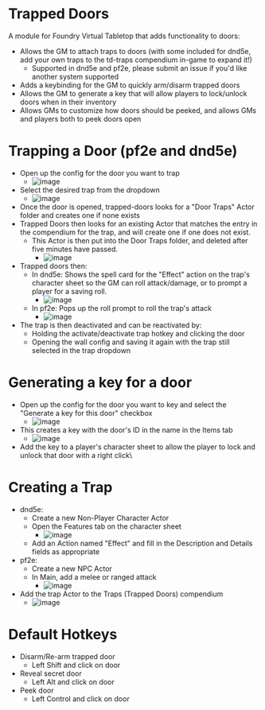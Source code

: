 # Trapped Doors
A module for Foundry Virtual Tabletop that adds functionality to doors:
  * Allows the GM to attach traps to doors (with some included for dnd5e, add your own traps to the td-traps compendium in-game to expand it!)
    * Supported in dnd5e and pf2e, please submit an issue if you'd like another system supported
  * Adds a keybinding for the GM to quickly arm/disarm trapped doors
  * Allows the GM to generate a key that will allow players to lock/unlock doors when in their inventory
  * Allows GMs to customize how doors should be peeked, and allows GMs and players both to peek doors open
  
# Trapping a Door (pf2e and dnd5e)
  * Open up the config for the door you want to trap
    * ![image](https://user-images.githubusercontent.com/110709343/210155566-a4dfc1e0-0639-4fb9-9b1e-2df4a573d898.png)
  * Select the desired trap from the dropdown
    * ![image](https://user-images.githubusercontent.com/110709343/210155550-ee7a0418-c8f4-4fc6-b13a-85bdca2d3767.png)
  * Once the door is opened, trapped-doors looks for a "Door Traps" Actor folder and creates one if none exists
  * Trapped Doors then looks for an existing Actor that matches the entry in the compendium for the trap, and will create one if one does not exist.
    * This Actor is then put into the Door Traps folder, and deleted after five minutes have passed.
      * ![image](https://user-images.githubusercontent.com/110709343/210155668-2beef6e2-9bb3-4120-a00f-fdb8aba5a847.png)
  * Trapped doors then:
    * In dnd5e: Shows the spell card for the "Effect" action on the trap's character sheet so the GM can roll attack/damage, or to prompt a player for a saving roll.
      * ![image](https://user-images.githubusercontent.com/110709343/210155778-c17e8504-0b78-4905-a60b-996e59520433.png)
    * In pf2e: Pops up the roll prompt to roll the trap's attack
      * ![image](https://user-images.githubusercontent.com/110709343/210155798-88ffce2b-a1b2-4cf3-955b-3b7497cb97da.png)
  * The trap is then deactivated and can be reactivated by:
    * Holding the activate/deactivate trap hotkey and clicking the door
    * Opening the wall config and saving it again with the trap still selected in the trap dropdown
    
# Generating a key for a door
  * Open up the config for the door you want to key and select the "Generate a key for this door" checkbox
    * ![image](https://user-images.githubusercontent.com/110709343/210155864-2b851415-80f5-4ef2-a554-559fdb7740b0.png)
  * This creates a key with the door's ID in the name in the Items tab
    * ![image](https://user-images.githubusercontent.com/110709343/210155884-73559736-b99e-4c42-8dd9-cf0cf7a11cce.png)
  * Add the key to a player's character sheet to allow the player to lock and unlock that door with a right click\
  
# Creating a Trap
  * dnd5e:
    * Create a new Non-Player Character Actor
    * Open the Features tab on the character sheet
      * ![image](https://user-images.githubusercontent.com/110709343/210155958-2dbee7c0-576e-468d-bb31-2945ade9c654.png)
    * Add an Action named "Effect" and fill in the Description and Details fields as appropriate
  * pf2e:
    * Create a new NPC Actor
    * In Main, add a melee or ranged attack
      * ![image](https://user-images.githubusercontent.com/110709343/210156223-3c2dca61-0f95-4ddb-bdeb-b48f43a5b7e1.png)
  * Add the trap Actor to the Traps (Trapped Doors) compendium
    * ![image](https://user-images.githubusercontent.com/110709343/210156195-53f0db20-3691-4310-ac9d-5dd693dc2b1d.png)

# Default Hotkeys
  * Disarm/Re-arm trapped door
    * Left Shift and click on door
  * Reveal secret door
    * Left Alt and click on door
  * Peek door
    * Left Control and click on door
